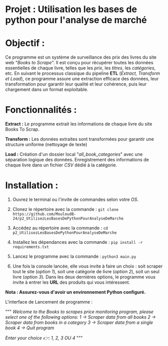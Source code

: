 # Projet  : Utilisation les bases de python pour l'analyse de marché

# Objectif :
Ce programme est un système de surveillance des prix des livres du site web "_Books to Scrape_". Il est conçu pour récupérer toutes les données essentielles de chaque livre, telles que les _prix_, les _titres_, les _catégories_, etc. En suivant le processus classique du pipeline **ETL** (_Extract, Transform et Load_), ce programme assure une extraction efficace des données, leur transformation pour garantir leur qualité et leur cohérence, puis leur chargement dans un format exploitable.


# Fonctionnalités :
**Extract :** Le programme extrait les informations de chaque livre du site Books To Scrap.

**Transform :** Les données extraites sont transformées pour garantir une structure uniforme (nettoyage de texte)

**Load :** Création d'un dossier local "_all_book_categories_" avec une séparation logique des données. Enregistrement des informations de chaque livre dans un fichier _CSV_ dédié à la catégorie.


# Installation :
1. Ouvrez le terminal ou l'invite de commandes selon votre _OS_.

2. Clonez le répertoire avec la commande : `git clone https://github.com/MouloudB-24/p2_UtilisezLesBasesDePythonPourAnalyseDeMarche`

3. Accédez au répertoire avec la commande : `cd p2_UtilisezLesBasesDePythonPourAnalyseDeMarche`

4. Installez les dépendances avec la commande : `pip install -r requirements.txt`
    
5. Lancez le programme avec la commande : `python3 main.py`

6. Une fois la console lancée, elle vous invite à faire un choix : soit scraper tout le site (_option 1_), soit une 
   catégorie de livre (_option 2_), soit un seul livre (_option 3_). Dans les deux dernières options, le programme vous invite à 
   entrer les **URL** des produits qui vous intéressent.

**Nota : Assurez-vous d'avoir un environnement Python configuré.**

L'interface de Lancement  de programme :

 """   _Welcome to the Books to scrapes price monitoring program, please select one of the following options:
        1 → Scraper data from all books
        2 → Scraper data from books in a category
        3 → Scraper data from a single book
        4 → Quit program_
          
_Enter your choice 👉: 1, 2, 3 OU 4_
"""
